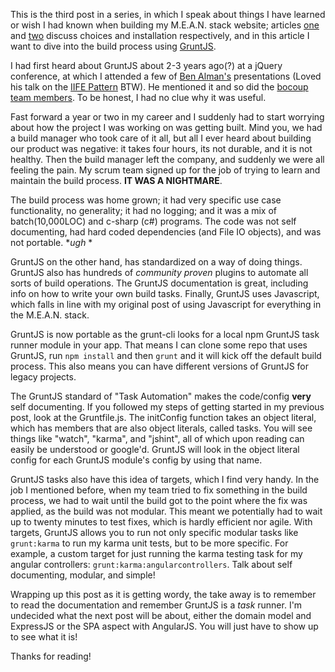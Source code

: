 This is the third post in a series, in which I speak about things I have learned or wish I had known when building my M.E.A.N. stack website; articles [one](http://justintullgren.com/m-e-a-n-stack-website-part-1/) and [two](http://justintullgren.com/m-e-a-n-stack-website-part-2/) discuss choices and installation respectively, and in this article I want to dive into the build process using [GruntJS](http://gruntjs.com/). 

I had first heard about GruntJS about 2-3 years ago(?) at a jQuery conference, at which I attended a few of [Ben Alman's](http://benalman.com/) presentations (Loved his talk on the [IIFE Pattern](http://benalman.com/news/2010/11/immediately-invoked-function-expression/) BTW). He mentioned it and so did the [bocoup team members](http://bocoup.com/). To be honest, I had no clue why it was useful.

Fast forward a year or two in my career and I suddenly had to start worrying about how the project I was working on was getting built. Mind you, we had a build manager who took care of it all, but all I ever heard about building our product was negative: it takes four hours, its not durable, and it is not healthy.  Then the build manager left the company, and suddenly we were all feeling the pain. My scrum team signed up for the job of trying to learn and maintain the build process. **IT WAS A NIGHTMARE**.

The build process was home grown; it had very specific use case functionality, no generality; it had no logging; and it was a mix of batch(10,000LOC) and c-sharp (c#) programs.  The code was not self documenting, had hard coded dependencies (and File IO objects), and was not portable.  **ugh* *

GruntJS on the other hand, has standardized on a way of doing things. GruntJS also has hundreds of *community proven* plugins to automate all sorts of build operations. The GruntJS documentation is great, including info on how to write your own build tasks. Finally, GruntJS uses Javascript, which falls in line with my original post of using Javascript for everything in the M.E.A.N. stack.

GruntJS is now portable as the grunt-cli looks for a local npm GruntJS task runner module in your app.  That means I can clone some repo that uses GruntJS, run `npm install` and then `grunt` and it will kick off the default build process.  This also means you can have different versions of GruntJS for legacy projects.

The GruntJS standard of "Task Automation" makes the code/config **very** self documenting.  If you followed my steps of getting started in my previous post, look at the Gruntfile.js. The initConfig function takes an object literal, which has members that are also object literals, called tasks. You will see things like "watch", "karma", and "jshint", all of which upon reading can easily be understood or google'd. GruntJS will look in the object literal config for each GruntJS module's config by using that name.

GruntJS tasks also have this idea of targets, which I find very handy. In the job I mentioned before, when my team tried to fix something in the build process, we had to wait until the build got to the point where the fix was applied, as the build was not modular.  This meant we potentially had to wait up to twenty minutes to test fixes, which is hardly efficient nor agile.  With targets, GruntJS allows you to run not only specific modular tasks like ` grunt:karma` to run my karma unit tests, but to be more specific. For example, a custom target for just running the karma testing task for my angular controllers: `grunt:karma:angularcontrollers`. Talk about self documenting, modular, and simple!

Wrapping up this post as it is getting wordy, the take away is to remember to read the documentation and remember GruntJS is a *task* runner. I'm undecided what the next post will be about, either the domain model and ExpressJS or the SPA aspect with AngularJS.  You will just have to show up to see what it is!

Thanks for reading!
